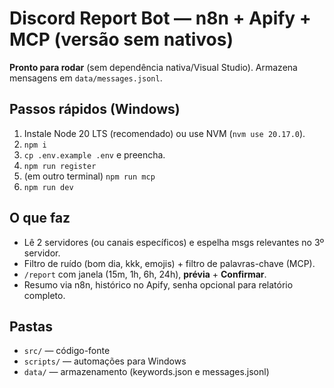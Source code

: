 # Discord Report Bot — n8n + Apify + MCP (versão sem nativos)

**Pronto para rodar** (sem dependência nativa/Visual Studio). Armazena mensagens em `data/messages.jsonl`.

## Passos rápidos (Windows)
1. Instale Node 20 LTS (recomendado) ou use NVM (`nvm use 20.17.0`).
2. `npm i`
3. `cp .env.example .env` e preencha.
4. `npm run register`
5. (em outro terminal) `npm run mcp`
6. `npm run dev`

## O que faz
- Lê 2 servidores (ou canais específicos) e espelha msgs relevantes no 3º servidor.
- Filtro de ruído (bom dia, kkk, emojis) + filtro de palavras-chave (MCP).
- `/report` com janela (15m, 1h, 6h, 24h), **prévia** + **Confirmar**.
- Resumo via n8n, histórico no Apify, senha opcional para relatório completo.

## Pastas
- `src/` — código-fonte
- `scripts/` — automações para Windows
- `data/` — armazenamento (keywords.json e messages.jsonl)
